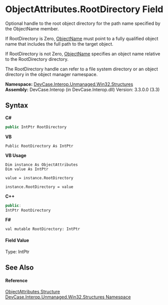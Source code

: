 # ObjectAttributes.RootDirectory Field
 

Optional handle to the root object directory for the path name specified by the ObjectName member. 

 If RootDirectory is Zero, <a href="P_DevCase_Interop_Unmanaged_Win32_Structures_ObjectAttributes_ObjectName">ObjectName</a> must point to a fully qualified object name that includes the full path to the target object. 

 If RootDirectory is not Zero, <a href="P_DevCase_Interop_Unmanaged_Win32_Structures_ObjectAttributes_ObjectName">ObjectName</a> specifies an object name relative to the RootDirectory directory. 

 The RootDirectory handle can refer to a file system directory or an object directory in the object manager namespace.

**Namespace:**&nbsp;<a href="N_DevCase_Interop_Unmanaged_Win32_Structures">DevCase.Interop.Unmanaged.Win32.Structures</a><br />**Assembly:**&nbsp;DevCase.Interop (in DevCase.Interop.dll) Version: 3.3.0.0 (3.3)

## Syntax

**C#**<br />
``` C#
public IntPtr RootDirectory
```

**VB**<br />
``` VB
Public RootDirectory As IntPtr
```

**VB Usage**<br />
``` VB Usage
Dim instance As ObjectAttributes
Dim value As IntPtr

value = instance.RootDirectory

instance.RootDirectory = value
```

**C++**<br />
``` C++
public:
IntPtr RootDirectory
```

**F#**<br />
``` F#
val mutable RootDirectory: IntPtr
```


#### Field Value
Type: IntPtr

## See Also


#### Reference
<a href="T_DevCase_Interop_Unmanaged_Win32_Structures_ObjectAttributes">ObjectAttributes Structure</a><br /><a href="N_DevCase_Interop_Unmanaged_Win32_Structures">DevCase.Interop.Unmanaged.Win32.Structures Namespace</a><br />